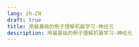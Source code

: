 ```yaml
---
lang: zh-CN
draft: true
title: 用最基础的例子理解机器学习-神经元
description: 用最基础的例子理解机器学习-神经元
---
```



<simple-neural-network />
